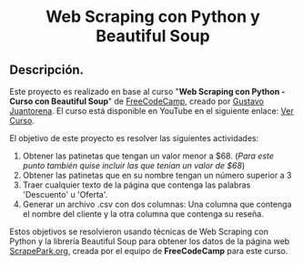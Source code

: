 <h1 align="center"> Web Scraping con Python y Beautiful Soup </h1>

## Descripción.

Este proyecto es realizado en base al curso "**Web Scraping con Python - Curso con Beautiful Soup**" de [FreeCodeCamp](https://www.freecodecamp.org/learn), creado por [Gustavo Juantorena](https://www.linkedin.com/in/gustavo-juantorena/).
El curso está disponible en YouTube en el siguiente enlace: [Ver Curso](https://youtu.be/yKi9-BfbfzQ?si=vAfMpCA8avVgugl1).

El objetivo de este proyecto es resolver las siguientes actividades:

1. Obtener las patinetas que tengan un valor menor a $68. (*Para este punto también quise incluir las que tenian un valor de $68*)
2. Obtener las patinetas que en su nombre tengan un número superior a 3
3. Traer cualquier texto de la página que contenga las palabras 'Descuento' u 'Oferta'.
4. Generar un archivo .csv con dos columnas: Una columna que contenga el nombre del cliente y la otra columna que contenga su reseña.

Estos objetivos se resolvieron usando técnicas de Web Scraping con Python y la librería Beautiful Soup para obtener los datos de la página web [ScrapePark.org](https://scrapepark.org/courses/spanish/), creada por el equipo de **FreeCodeCamp** para este curso.
